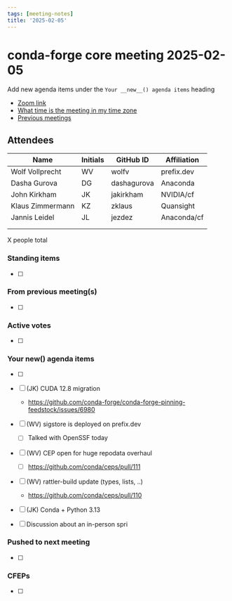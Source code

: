 ```yaml
---
tags: [meeting-notes]
title: '2025-02-05'
---
```

# conda-forge core meeting 2025-02-05

Add new agenda items under the `Your __new__() agenda items` heading

- [Zoom link](https://zoom.us/j/9138593505?pwd=SWh3dE1IK05LV01Qa0FJZ1ZpMzJLZz09)
- [What time is the meeting in my time zone](https://dateful.com/convert/utc?t=5pm)
- [Previous meetings](https://conda-forge.org/community/minutes/)

## Attendees

| Name                    | Initials | GitHub ID        | Affiliation                 |
| ----------------------- | -------- | ---------------  | --------------------------- |
| Wolf Vollprecht         | WV       | wolfv            | prefix.dev                  |
| Dasha Gurova            | DG       | dashagurova      | Anaconda                    |
| John Kirkham            | JK       | jakirkham        | NVIDIA/cf                   |
| Klaus Zimmermann        | KZ       | zklaus           | Quansight                   |
| Jannis Leidel           | JL       | jezdez           | Anaconda/cf                 |
|                         |          |                  |                             |
|                         |          |                  |                             |

X people total

### Standing items

- [ ]

### From previous meeting(s)

- [ ]

### Active votes

- [ ]

### Your __new__() agenda items

- [ ]
- [ ] (JK) CUDA 12.8 migration
  - https://github.com/conda-forge/conda-forge-pinning-feedstock/issues/6980
- [ ] (WV) sigstore is deployed on prefix.dev
    - [ ] Talked with OpenSSF today
- [ ] (WV) CEP open for huge repodata overhaul
    - [ ] https://github.com/conda/ceps/pull/111
- [ ] (WV) rattler-build update (types, lists, ..)
    - https://github.com/conda/ceps/pull/110 
- [ ] (JK) Conda + Python 3.13
- [ ] Discussion about an in-person spri
 


### Pushed to next meeting

- [ ]

### CFEPs

- [ ]
